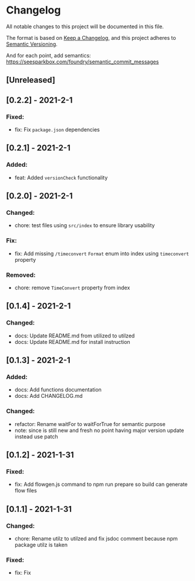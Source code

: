 # Changelog
All notable changes to this project will be documented in this file.

The format is based on [Keep a Changelog](https://keepachangelog.com/en/1.0.0/),
and this project adheres to [Semantic Versioning](https://semver.org/spec/v2.0.0.html).

And for each point, add semantics:
https://seesparkbox.com/foundry/semantic_commit_messages

## [Unreleased]

## [0.2.2] - 2021-2-1
### Fixed:
- fix: Fix `package.json` dependencies
## [0.2.1] - 2021-2-1
### Added:
- feat: Added `versionCheck` functionality
## [0.2.0] - 2021-2-1
### Changed:
- chore: test files using `src/index` to ensure library usability

### Fix:
- fix: Add missing `/timeconvert` `Format` enum into index using `timeconvert` property

### Removed:
- chore: remove `TimeConvert` property from index

## [0.1.4] - 2021-2-1
### Changed:
- docs: Update README.md from utilized to utilzed
- docs: Update README.md for install instruction
## [0.1.3] - 2021-2-1
### Added:
- docs: Add functions documentation
- docs: Add CHANGELOG.md

### Changed:
- refactor: Rename waitFor to waitForTrue for semantic purpose
- note: since is still new and fresh no point having major version update
  instead use patch
## [0.1.2] - 2021-1-31
### Fixed:
- fix: Add flowgen.js command to npm run prepare so build can generate flow files

## [0.1.1] - 2021-1-31
### Changed:
- chore: Rename utilz to utilzed and fix jsdoc comment because npm package utilz is taken

### Fixed:
- fix: Fix

